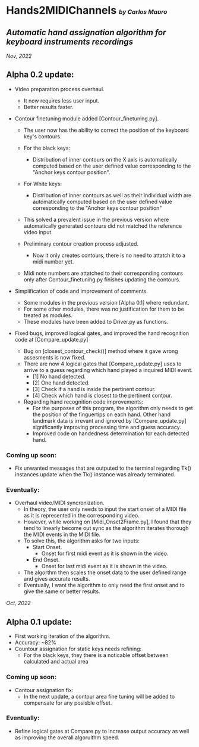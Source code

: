 # Hands2MIDIChannels <font size="3" >_by Carlos Mauro_ </font>

## _Automatic hand assignation algorithm for keyboard instruments recordings_

_Nov, 2022_

## Alpha 0.2 update:

- Video preparation process overhaul.

  - It now requires less user input.
  - Better results faster.

- Contour finetuning module added [Contour_finetuning.py].

  - The user now has the ability to correct the position of the keyboard key's contours.
  - For the black keys:
    - Distribution of inner contours on the X axis is automatically computed based on the user defined value corresponding to the "Anchor keys contour position".
  - For White keys:
    - Distribution of inner contours as well as their individual width are automatically computed based on the user defined value corresponding to the "Anchor keys contour position"
  - This solved a prevalent issue in the previous version where automatically generated contours did not matched the reference video input.

  - Preliminary contour creation process adjusted.
    - Now it only creates contours, there is no need to attatch it to a midi number yet.
  - Midi note numbers are attatched to their corresponding contours only after Contour_finetuning.py finishes updating the contours.

- Simplification of code and improvement of comments.

  - Some modules in the previous version [Alpha 0.1] where redundant.
  - For some other modules, there was no justification for them to be treated as modules.
  - These modules have been added to Driver.py as functions.

- Fixed bugs, improved logical gates, and improved the hand recognition code at [Compare_update.py]
  - Bug on [closest_contour_check()] method where it gave wrong assesments is now fixed.
  - There are now 4 logical gates that [Compare_update.py] uses to arrive to a guess regarding which hand played a inquired MIDI event.
    - [1] No hand detected.
    - [2] One hand detected.
    - [3] Check if a hand is inside the pertinent contour.
    - [4] Check which hand is closest to the pertinent contour.
  - Regarding hand recognition code improvements:
    - For the purposes of this program, the algorithm only needs to get the position of the finguertips on each hand. Other hand landmark data is irrevant and ignored by [Compare_update.py] significantly improving processing time and guess accuracy.
    - Improved code on handedness determination for each detected hand.

### Coming up soon:

- Fix unwanted messages that are outputed to the terminal regarding Tk() instances update when the Tk() instance was already terminated.

### Eventually:

- Overhaul video/MIDI syncronization.
  - In theory, the user only needs to input the start onset of a MIDI file as it is represented in the corresponding video.
  - However, while working on [Midi_Onset2Frame.py], I found that they tend to linearly become out sync as the
    algorithm iterates thorough the MIDI events in the MIDI file.
  - To solve this, the algorithm asks for two inputs:
    - Start Onset.
      - Onset for first midi event as it is shown in the video.
    - End Onset.
      - Onset for last midi event as it is shown in the video.
  - The algorthm then scales the onset data to the user defined range and gives accurate results.
  - Eventually, I want the algorithm to only need the first onset and to give the same or better results.

_Oct, 2022_

## Alpha 0.1 update:

- First working iteration of the algorithm.
- Accuracy: ~82%
- Countour assignation for static keys needs refining:
  - For the black keys, they there is a noticable offset between calculated and actual area

### Coming up soon:

- Contour assignation fix:
  - In the next update, a contour area fine tuning will be added to compensate for any posisble offset.

### Eventually:

- Refine logical gates at Compare.py to increase output accuracy as well as improving the overall algoruithm speed.
